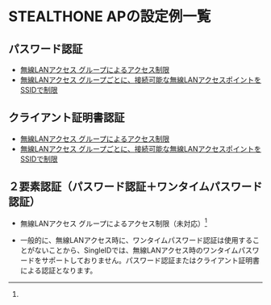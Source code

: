 # STEALTHONE APの設定例一覧
## パスワード認証
* [無線LANアクセス グループによるアクセス制限](wlan-group-password.md)
* [無線LANアクセス グループごとに、接続可能な無線LANアクセスポイントをSSIDで制限](wlan-group-ssid-password.md)

## クライアント証明書認証
* [無線LANアクセス グループによるアクセス制限](wlan-group-cert.md)
* [無線LANアクセス グループごとに、接続可能な無線LANアクセスポイントをSSIDで制限](wlan-group-ssid-cert.md)

## ２要素認証（パスワード認証＋ワンタイムパスワード認証）
* 無線LANアクセス グループによるアクセス制限（未対応）[^1]

[^1]:
  * 一般的に、無線LANアクセス時に、ワンタイムパスワード認証は使用することがないことから、SingleIDでは、無線LANアクセス時のワンタイムパスワードをサポートしておりません。パスワード認証またはクライアント証明書による認証となります。